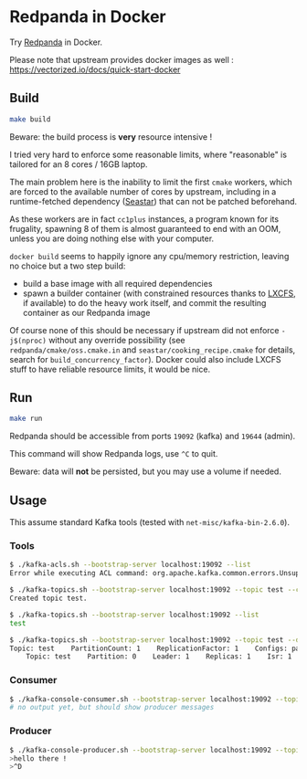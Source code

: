 # Redpanda in Docker

Try [Redpanda](https://github.com/vectorizedio/redpanda) in Docker.

Please note that upstream provides docker images as well : https://vectorized.io/docs/quick-start-docker

## Build

```sh
make build
```

Beware: the build process is **very** resource intensive !

I tried very hard to enforce some reasonable limits, where "reasonable" is tailored for an 8 cores / 16GB laptop.

The main problem here is the inability to limit the first `cmake` workers, which are forced to the available number of cores by upstream, including in a runtime-fetched dependency ([Seastar](https://github.com/scylladb/seastar)) that can not be patched beforehand.

As these workers are in fact `cc1plus` instances, a program known for its frugality, spawning 8 of them is almost guaranteed to end with an OOM, unless you are doing nothing else with your computer.

`docker build` seems to happily ignore any cpu/memory restriction, leaving no choice but a two step build:
  - build a base image with all required dependencies
  - spawn a builder container (with constrained resources thanks to [LXCFS](https://github.com/lxc/lxcfs), if available) to do the heavy work itself, and commit the resulting container as our Redpanda image

Of course none of this should be necessary if upstream did not enforce `-j$(nproc)` without any override possibility (see `redpanda/cmake/oss.cmake.in` and `seastar/cooking_recipe.cmake` for details, search for `build_concurrency_factor`). Docker could also include LXCFS stuff to have reliable resource limits, it would be nice.

## Run

```sh
make run
```

Redpanda should be accessible from ports `19092` (kafka) and `19644` (admin).

This command will show Redpanda logs, use `^C` to quit.

Beware: data will **not** be persisted, but you may use a volume if needed.

## Usage

This assume standard Kafka tools (tested with `net-misc/kafka-bin-2.6.0`).

### Tools

```sh
$ ./kafka-acls.sh --bootstrap-server localhost:19092 --list
Error while executing ACL command: org.apache.kafka.common.errors.UnsupportedVersionException: The broker does not support DESCRIBE_ACLS

$ ./kafka-topics.sh --bootstrap-server localhost:19092 --topic test --create --partitions 1 --replication-factor 1
Created topic test.

$ ./kafka-topics.sh --bootstrap-server localhost:19092 --list
test

$ ./kafka-topics.sh --bootstrap-server localhost:19092 --topic test --describe
Topic: test    PartitionCount: 1    ReplicationFactor: 1    Configs: partition_count=1,replication_factor=1
    Topic: test    Partition: 0    Leader: 1    Replicas: 1    Isr: 1
```

### Consumer

```sh
$ ./kafka-console-consumer.sh --bootstrap-server localhost:19092 --topic test
# no output yet, but should show producer messages
```

### Producer

```sh
$ ./kafka-console-producer.sh --bootstrap-server localhost:19092 --topic test --compression-codec snappy
>hello there !
>^D
```
